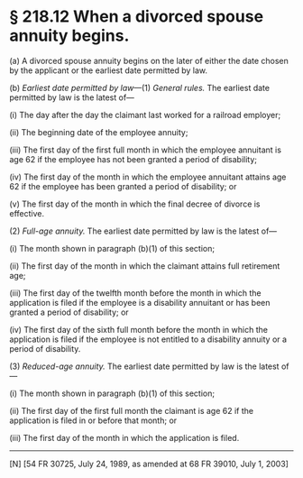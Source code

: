 # § 218.12   When a divorced spouse annuity begins.

(a) A divorced spouse annuity begins on the later of either the date chosen by the applicant or the earliest date permitted by law.


(b) *Earliest date permitted by law*—(1) *General rules.* The earliest date permitted by law is the latest of—


(i) The day after the day the claimant last worked for a railroad employer;


(ii) The beginning date of the employee annuity;


(iii) The first day of the first full month in which the employee annuitant is age 62 if the employee has not been granted a period of disability;


(iv) The first day of the month in which the employee annuitant attains age 62 if the employee has been granted a period of disability; or


(v) The first day of the month in which the final decree of divorce is effective.


(2) *Full-age annuity.* The earliest date permitted by law is the latest of—


(i) The month shown in paragraph (b)(1) of this section;


(ii) The first day of the month in which the claimant attains full retirement age;


(iii) The first day of the twelfth month before the month in which the application is filed if the employee is a disability annuitant or has been granted a period of disability; or


(iv) The first day of the sixth full month before the month in which the application is filed if the employee is not entitled to a disability annuity or a period of disability.


(3) *Reduced-age annuity.* The earliest date permitted by law is the latest of—


(i) The month shown in paragraph (b)(1) of this section;


(ii) The first day of the first full month the claimant is age 62 if the application is filed in or before that month; or


(iii) The first day of the month in which the application is filed.



---

[N] [54 FR 30725, July 24, 1989, as amended at 68 FR 39010, July 1, 2003]




